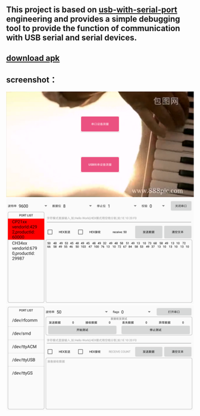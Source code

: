 ## This project is based on [usb-with-serial-port](https://github.com/HelloHuDi/usb-with-serial-port) engineering and provides a simple debugging tool to provide the function of communication with USB serial and serial devices.

## [download apk](https://raw.githubusercontent.com/HelloHuDi/usbSerialPortTools/master/app-release.apk)

## screenshot：

<img src="/capture/main.png" />

<img src="/capture/usb_measure.png"/>

<img src="/capture/serial_measure.png"/>
